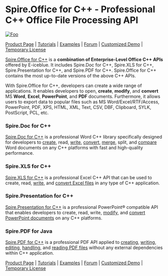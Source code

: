 # Spire.Office for C++ - Professional C++ Office File Processing API

[![Foo](https://i.imgur.com/HMoiDn1.png)](https://www.e-iceblue.com/Introduce/office-for-CPP.html)

[Product Page](https://www.e-iceblue.com/Introduce/office-for-CPP.html) | [Tutorials](https://www.e-iceblue.com/Tutorials.html) | [Examples](https://github.com/eiceblue) | [Forum](https://www.e-iceblue.com/forum/) | [Customized Demo](https://www.e-iceblue.com/freedemo.html) | [Temporary License](https://www.e-iceblue.com/TemLicense.html)

[Spire.Office for C++](https://www.e-iceblue.com/Introduce/office-for-CPP.html) is a **combination of Enterprise-Level Office C++ APIs** offered by E-iceblue. It includes Spire.Doc for C++, Spire.XLS for C++, Spire.Presentation for C++, and Spire.PDF for C++. Spire.Office for C++ contains the most up-to-date versions of the above C++ APIs.

With Spire.Office for C++, developers can create a wide range of applications. It enables developers to open, **create**, **modify**, and **convert** MS **Word**, **Excel**, **PowerPoint**, and **PDF** documents. Furthermore, it allows users to export data to popular files such as MS Word/Excel/RTF/Access, PowerPoint, PDF, XPS, HTML, XML, Text, CSV, DBF, Clipboard, SYLK, PostScript, PCL, etc.

### Spire.Doc for C++

[Spire.Doc for C++](https://www.e-iceblue.com/Introduce/doc-for-CPP.html) is a professional Word C++ library specifically designed for developers to [create](https://www.e-iceblue.com/Tutorials/C++/Spire.Doc-for-C++/Program-Guide/Document-Operation/C++-Create-or-Edit-Word-Documents.html), read, [write](https://www.e-iceblue.com/Tutorials/C++/Spire.Doc-for-C++/Program-Guide/Document-Operation/C++-Create-or-Edit-Word-Documents.html), [convert](https://www.e-iceblue.com/Tutorials/C++/Spire.Doc-for-C++/Program-Guide/Conversion/C++-Convert-Word-to-PDF.html), [merge](https://www.e-iceblue.com/Tutorials/C++/Spire.Doc-for-C++/Program-Guide/Document-Operation/C++-Merge-Word-Documents.html), split, and [compare](https://www.e-iceblue.com/Tutorials/C++/Spire.Doc-for-C++/Program-Guide/Document-Operation/C++-Compare-Two-Word-Documents-for-Differences.html) Word documents on any C++ platforms with fast and high-quality performance.

### Spire.XLS for C++

[Spire.XLS for C++](https://www.e-iceblue.com/Introduce/xls-for-CPP.html) is a professional Excel C++ API that can be used to create, read, [write](https://www.e-iceblue.com/Tutorials/C++/Spire.XLS-for-C++/Program-Guide/Data/C++-Write-Data-to-Excel-Worksheets.html), and [convert Excel files](https://www.e-iceblue.com/Tutorials/C++/Spire.XLS-for-C++/Program-Guide/Conversion/C++-Convert-Excel-Workbooks-or-Worksheets-to-PDF.html) in any type of C++ application.

### Spire.Presentation for C++


[Spire.Presentation for C++](https://www.e-iceblue.com/Introduce/presentation-for-CPP.html) is a professional PowerPoint® compatible API that enables developers to create, read, write, [modify](https://www.e-iceblue.com/Tutorials/C++/Spire.Presentation-for-C++/Program-Guide/Comment-and-Note/C++-Add-Read-or-Delete-Speaker-Notes-in-PowerPoint.html), and [convert PowerPoint documents](https://www.e-iceblue.com/Tutorials/C++/Spire.Presentation-for-C++/Program-Guide/Conversion/C++-Convert-PowerPoint-Presentation-to-PDF.html) on any C++ platforms.

### Spire.PDF for Java

[Spire.PDF for C++](https://www.e-iceblue.com/Introduce/pdf-for-CPP.html) is a professional PDF API applied to [creating](https://www.e-iceblue.com/Tutorials/C++/Spire.PDF-for-C++/Program-Guide/Document-Operation/C++-Create-a-PDF-Document-from-Scratch.html), [writing](https://www.e-iceblue.com/Tutorials/C++/Spire.PDF-for-C++/Program-Guide/Watermark/C++-Add-Image-Watermarks-to-PDF-Documents.html), [editing](https://www.e-iceblue.com/Tutorials/C++/Spire.PDF-for-C++/Program-Guide/Image/C++-Insert-Replace-or-Delete-Images-in-PDF.html), [handling](https://www.e-iceblue.com/Tutorials/C++/Spire.PDF-for-C++/Program-Guide/Form-Field/C++-Create-Fill-or-Remove-Form-Fields-in-PDF.html), and [reading PDF files](https://www.e-iceblue.com/Tutorials/C++/Spire.PDF-for-C++/Program-Guide/Extract/Read/C++-Extract-Text-and-Images-from-PDF.html) without any external dependencies within C++ application.

[Product Page](https://www.e-iceblue.com/Introduce/office-for-CPP.html) | [Tutorials](https://www.e-iceblue.com/Tutorials.html) | [Examples](https://github.com/eiceblue) | [Forum](https://www.e-iceblue.com/forum/) | [Customized Demo](https://www.e-iceblue.com/freedemo.html) | [Temporary License](https://www.e-iceblue.com/TemLicense.html)

